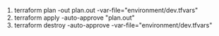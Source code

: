 1) terraform plan -out plan.out -var-file="environment/dev.tfvars"
2) terraform apply -auto-approve "plan.out"
3) terraform destroy -auto-approve -var-file="environment/dev.tfvars"
